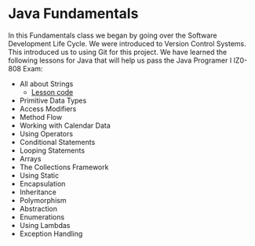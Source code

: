 # Java Fundamentals

In this Fundamentals class we began by going over the Software Development Life Cycle. We were introduced to Version Control Systems. This introduced us to using Git for this project. We have learned the following lessons for Java that will help us pass the Java Programer I IZ0-808 Exam:

- All about Strings
  - [Lesson code]()
- Primitive Data Types
- Access Modifiers
- Method Flow
- Working with Calendar Data
- Using Operators
- Conditional Statements
- Looping Statements
- Arrays
- The Collections Framework
- Using Static
- Encapsulation
- Inheritance
- Polymorphism
- Abstraction
- Enumerations
- Using Lambdas
- Exception Handling
